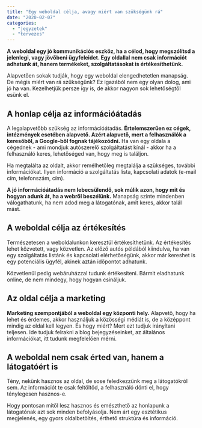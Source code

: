 ```yaml
---
title: "Egy weboldal célja, avagy miért van szükségünk rá"
date: "2020-02-07"
categories: 
  - "jegyzetek"
  - "tervezes"
---
```


**A weboldal egy jó kommunikációs eszköz, ha a célod, hogy megszólítsd a jelenlegi, vagy jövőbeni ügyfeleidet. Egy oldallal nem csak információt adhatunk át, hanem termékeket, szolgáltatásokat is értékesíthetünk.**

Alapvetően sokak tudják, hogy egy weboldal elengedhetetlen manapság. De mégis miért van rá szükségünk? Ez igazából nem egy olyan dolog, ami jó ha van. Kezelhetjük persze így is, de akkor nagyon sok lehetőségtől esünk el.

## A honlap célja az információátadás

A legalapvetőbb szükség az információátadás. **Értelemszerűen ez cégek, intézmények esetében alapvető. Azért alapvető, mert a felhasználók a keresőből, a Google-ből fognak tájékozódni.** Ha van egy oldala a cégednek - ami mondjuk autószerelő szolgáltatást kínál - akkor ha a felhasználó keres, lehetőséged van, hogy meg is találjon.

Ha megtalálta az oldalt, akkor remélhetőleg megtalálja a szükséges, további információkat. Ilyen információ a szolgáltatás lista, kapcsolati adatok (e-mail cím, telefonszám, cím).

**A jó információátadás nem lebecsülendő, sok múlik azon, hogy mit és hogyan adunk át, ha a webről beszélünk.** Manapság szinte mindenben válogathatunk, ha nem adod meg a látogatónak, amit keres, akkor talál mást.

## A weboldal célja az értékesítés

Természetesen a weboldalunkon keresztül értékesíthetünk. Az értékesítés lehet közvetett, vagy közvetlen. Az előző autós példából kiindulva, ha van egy szolgáltatás listánk és kapcsolati elérhetőségünk, akkor már kereshet is egy potenciális ügyfél, akinek aztán időpontot adhatunk.

Közvetlenül pedig webáruházzal tudunk értékesíteni. Bármit eladhatunk online, de nem mindegy, hogy hogyan csináljuk.

## Az oldal célja a marketing

**Marketing szempontjából a weboldal egy központi hely.** Alapvető, hogy ha lehet és érdemes, akkor használjuk a közösségi médiát is, de a középpont mindig az oldal kell legyen. És hogy miért? Mert ezt tudjuk irányítani teljesen. Ide tudjuk felrakni a blog bejegyzéseinket, az általános információkat, itt tudunk megfelelően mérni.

## A weboldal nem csak érted van, hanem a látogatóért is

Tény, nekünk hasznos az oldal, de sose feledkezzünk meg a látogatókról sem. Az információt te csak feltöltöd, a felhasználó dönti el, hogy ténylegesen hasznos-e.

Hogy pontosan mitől lesz hasznos és emészthető az honlapunk a látogatónak azt sok minden befolyásolja. Nem árt egy esztétikus megjelenés, egy gyors oldalbetöltés, érthető struktúra és információ.
